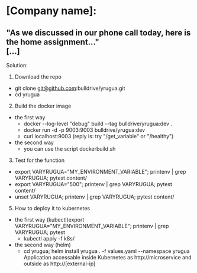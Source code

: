 # [Company name]:
"As we discussed in our phone call today, here is the home assignment..."  
[...]
---
  Solution:
1. Download the repo
  - git clone git@github.com:bulldrive/yrugua.git
  - cd yrugua
2. Build the docker image
  - the first way
    * docker --log-level "debug" build --tag bulldrive/yrugua:dev .
    * docker run -d -p 9003:9003 bulldrive/yrugua:dev
    * curl localhost:9003 (reply is: try "/get_variable" or "/healthy")
  - the second way
    * you can use the script dockerbuild.sh
3. Test for the function
  - export VARYRUGUA="MY_ENVIRONMENT_VARIABLE"; printenv | grep VARYRUGUA; pytest content/
  - export VARYRUGUA="500"; printenv | grep VARYRUGUA; pytest content/
  - unset VARYRUGUA; printenv | grep VARYRUGUA; pytest content/
5. How to deploy it to kubernetes
  - the first way (kubectl)export VARYRUGUA="MY_ENVIRONMENT_VARIABLE"; printenv | grep VARYRUGUA; pytest 
    * kubectl apply -f k8s/
  - the second way (helm)
    * cd yrugua; helm install yrugua . -f values.yaml --namespace yrugua
Application accessable inside Kubernetes as http://microservice and outside as http://[external-ip]
